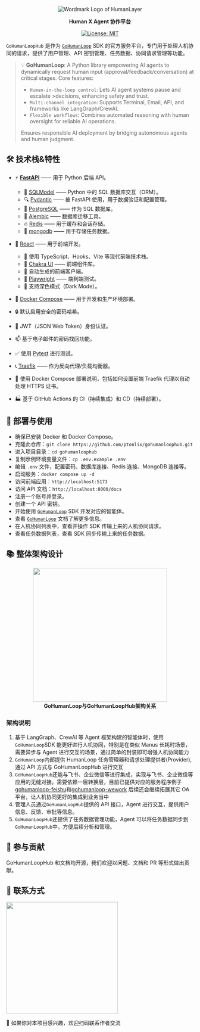 <div align="center">

![Wordmark Logo of HumanLayer](http://cdn.oyster-iot.cloud/gohumanloop-logo.svg)

<b face="雅黑">Human X Agent 协作平台</b>

[![License: MIT](https://img.shields.io/badge/License-MIT-yellow.svg)](https://opensource.org/licenses/MIT)

</div>

`GoHumanLoopHub` 是作为 [`GoHumanLoop`](https://github.com/ptonlix/gohumanloop) SDK 的官方服务平台，专门用于处理人机协同的请求，提供了用户管理、API 密钥管理、任务数据、协同请求管理等功能。

> 💡 **GoHumanLoop**: A Python library empowering AI agents to dynamically request human input (approval/feedback/conversation) at critical stages. Core features:
>
> - `Human-in-the-loop control`: Lets AI agent systems pause and escalate >decisions, enhancing safety and trust.
> - `Multi-channel integration`: Supports Terminal, Email, API, and frameworks like LangGraph/CrewAI.
> - `Flexible workflows`: Combines automated reasoning with human oversight for reliable AI operations.
>
> Ensures responsible AI deployment by bridging autonomous agents and human judgment.

## 🛠️ 技术栈&特性

- ⚡ [**FastAPI**](https://fastapi.ptonlix.com) —— 用于 Python 后端 API。

  - 🧰 [SQLModel](https://sqlmodel.ptonlix.com) —— Python 中的 SQL 数据库交互（ORM）。
  - 🔍 [Pydantic](https://docs.pydantic.dev) —— 被 FastAPI 使用，用于数据验证和配置管理。
  - 💾 [PostgreSQL](https://www.postgresql.org) —— 作为 SQL 数据库。
  - 🔄 [Alembic](https://alembic.sqlalchemy.org) —— 数据库迁移工具。
  - 🔥 [Redis](https://redis.io) —— 用于缓存和会话存储。
  - 📖 [mongodb](https://www.mongodb.com/) —— 用于存储任务数据。

- 🚀 [React](https://react.dev) —— 用于前端开发。

  - 💃 使用 TypeScript、Hooks、Vite 等现代前端技术栈。
  - 🎨 [Chakra UI](https://chakra-ui.com) —— 前端组件库。
  - 🤖 自动生成的前端客户端。
  - 🧪 [Playwright](https://playwright.dev) —— 端到端测试。
  - 🦇 支持深色模式（Dark Mode）。

- 🐋 [Docker Compose](https://www.docker.com) —— 用于开发和生产环境部署。
- 🔒 默认启用安全的密码哈希。
- 🔑 JWT（JSON Web Token）身份认证。
- 📫 基于电子邮件的密码找回功能。
- ✅ 使用 [Pytest](https://pytest.org) 进行测试。
- 📞 [Traefik](https://traefik.io) —— 作为反向代理/负载均衡器。
- 🚢 使用 Docker Compose 部署说明，包括如何设置前端 Traefik 代理以自动处理 HTTPS 证书。
- 🏭 基于 GitHub Actions 的 CI（持续集成）和 CD（持续部署）。

## 🚀 部署与使用

- 确保已安装 Docker 和 Docker Compose。
- 克隆此仓库：`git clone https://github.com/ptonlix/gohumanloophub.git`
- 进入项目目录：`cd gohumanloophub`
- 复制示例环境变量文件：`cp .env.example .env`
- 编辑 `.env` 文件，配置密码、数据库连接、Redis 连接、MongoDB 连接等。
- 启动服务：`docker compose up -d`
- 访问前端应用：`http://localhost:5173`
- 访问 API 文档：`http://localhost:8000/docs`
- 注册一个账号并登录。
- 创建一个 API 密钥。
- 开始使用 [`GoHumanLoop`](https://github.com/ptonlix/gohumanloop) SDK 开发对应的智能体。
- 查看 [`GoHumanLoop`](https://github.com/ptonlix/gohumanloop) 文档了解更多信息。
- 在人机协同列表中，查看并操作 SDK 传输上来的人机协同请求。
- 查看任务数据列表，查看 SDK 同步传输上来的任务数据。

## 📚 整体架构设计

<div align="center">
	<img height=360 src="http://cdn.oyster-iot.cloud/202508130024371.png"><br>
    <b face="雅黑">GoHumanLoop与GoHumanLoopHub架构关系</b>
</div>

### 架构说明

1. 基于 LangGraph、CrewAI 等 Agent 框架构建的智能体时，使用`GoHumanLoop`SDK 能更好进行人机协同，特别是在类似 Manus 长耗时场景，需要异步与 Agent 进行交互的场景，通过简单的封装即可增强人机协同能力
2. `GoHumanLoop`内部提供 HumanLoop 任务管理器和请求处理提供者(Provider),通过 API 方式与 GoHumanLoopHub 进行交互
3. `GoHumanLoopHub`还能与飞书、企业微信等进行集成，实现与飞书、企业微信等应用的无缝对接。需要依赖一层转换层，目前已提供对应的服务程序例子[gohumanloop-feishu](https://github.com/ptonlix/gohumanloop-feishu)和[gohumanloop-wework](https://github.com/ptonlix/gohumanloop-wework) 后续还会继续拓展其它 OA 平台，让人机协同更好的集成到业务当中
4. 管理人员通过`GoHumanLoopHub`提供的 API 接口，Agent 进行交互，提供用户信息、反馈、审批等信息。
5. `GoHumanLoopHub`还提供了任务数据管理功能，Agent 可以将任务数据同步到`GoHumanLoopHub`中，方便后续分析和管理。

## 🤝 参与贡献

GoHumanLoopHub 和文档均开源，我们欢迎以问题、文档和 PR 等形式做出贡献。

## 📱 联系方式

<img height=300 src="http://cdn.oyster-iot.cloud/202505231802103.png"/>

🎉 如果你对本项目感兴趣，欢迎扫码联系作者交流
